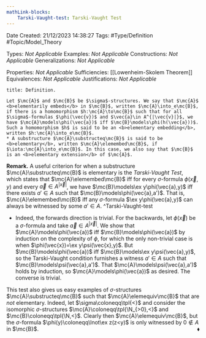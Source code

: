 ```yaml
---
mathLink-blocks:
    Tarski-Vaught-test: Tarski-Vaught Test
---
```


<div class="topSpace"></div>

Date Created: 21/12/2023 14:38:27
Tags: #Type/Definition #Topic/Model_Theory

Types: <i>Not Applicable</i>
Examples: <i>Not Applicable</i>
Constructions: <i>Not Applicable</i>
Generalizations: <i>Not Applicable</i>

Properties: <i>Not Applicable</i>
Sufficiencies: [[Lowenheim-Skolem Theorem]]
Equivalences: <i>Not Applicable</i>
Justifications: <i>Not Applicable</i>

``` ad-Definition
title: Definition.

Let $\mc{A}$ and $\mc{B}$ be $\sigma$-structures. We say that $\mc{A}$ <b>elementarily embeds</b> in $\mc{B}$, written $\mc{A}\into_e\mc{B}$, if there is a homomorphism $h:\mc{A}\to\mc{B}$ such that for all $\sigma$-formulas $\phi(\vec{v})$ and $\vec{a}\in A^{|\vec{v}|}$, we have $\mc{A}\models\phi(\vec{a})$ iff $\mc{B}\models\phi(h(\vec{a}))$. Such a homomorphism $h$ is said to be an <b>elementary embedding</b>, written $h:\mc{A}\into_e\mc{B}$.
* A substructure $\mc{A}\substructeq\mc{B}$ is said to be <b>elementary</b>, written $\mc{A}\elemembed\mc{B}$, if $\iota:\mc{A}\into_e\mc{B}$. In this case, we also say that $\mc{B}$ is an <b>elementary extension</b> of $\mc{A}$.

```

<b>Remark.</b> A useful criterion for when a substructure $\mc{A}\substructeq\mc{B}$ is elementary is the <i>Tarski-Vaught Test</i>, which states that $\mc{A}\elemembed\mc{B}$ iff for every $\sigma$-formula $\phi(\vec{x},y)$ and every $\vec{a}\in A^{|\vec{x}|}$, we have $\mc{B}\models\ex y\phi(\vec{a},y)$ iff there exists $a'\in A$ such that $\mc{B}\models\phi(\vec{a},a')$. That is, $\mc{A}\elemembed\mc{B}$ iff any $\sigma$-formula $\ex y\phi(\vec{a},y)$ can always be witnessed by some $a'\in A$. ^Tarski-Vaught-test
* Indeed, the forwards direction is trivial. For the backwards, let $\phi(\vec{x})$ be a $\sigma$-formula and take $\vec{a}\in A^{|\vec{x}|}$. We show that $\mc{A}\models\phi(\vec{a})$ iff $\mc{B}\models\phi(\vec{a})$ by induction on the complexity of $\phi$, for which the only non-trivial case is when $\phi(\vec{x})=\ex y\psi(\vec{x},y)$. But $\mc{B}\models\phi(\vec{a})$ iff $\mc{B}\models\ex y\psi(\vec{a},y)$, so the Tarski-Vaught condition furnishes a witness $a'\in A$ such that $\mc{B}\models\psi(\vec{a},a')$. That $\mc{A}\models\psi(\vec{a},a')$ holds by induction, so $\mc{A}\models\phi(\vec{a})$ as desired. The converse is trivial.

This test also gives us easy examples of $\sigma$-structures $\mc{A}\substructeq\mc{B}$ such that $\mc{A}\elemequiv\mc{B}$ that are <i>not</i> elementary. Indeed, let $\sigma\coloneqq\tpl{<}$ and consider the isomorphic $\sigma$-structures $\mc{A}\coloneqq\tpl{\N_{>0},<}$ and $\mc{B}\coloneqq\tpl{\N,<}$. Clearly then $\mc{A}\elemequiv\mc{B}$, but the $\sigma$-formula $\phi(y)\coloneqq\lnot\ex z(z<y)$ is only witnessed by $0\not\in A$ in $\mc{B}$.<span style="float:right;">$\blacklozenge$</span>
